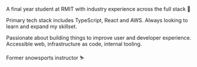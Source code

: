 A final year student at RMIT with industry experience across the full stack 💾
<br />

Primary tech stack includes TypeScript, React and AWS. Always looking to learn and expand my skillset.
<br />

Passionate about building things to improve user and developer experience. Accessible web, infrastructure as code, internal tooling.
<br />

Former snowsports instructor ⛷
